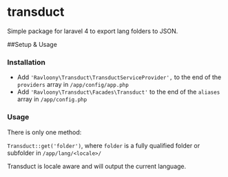 transduct
=========

Simple package for laravel 4 to export lang folders to JSON.

##Setup & Usage

### Installation

- Add `'Ravloony\Transduct\TransductServiceProvider',` to the end of the `providers` array in `/app/config/app.php`
- Add `'Ravloony\Transduct\Facades\Transduct'` to the end of the `aliases` array in `/app/config.php`

### Usage

There is only one method:

`Transduct::get('folder')`, where `folder` is a fully qualified folder or subfolder in `/app/lang/<locale>/`

Transduct is locale aware and will output the current language.
